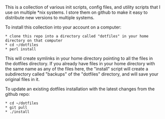 This is a collection of various init scripts, config files, and utility
scripts that I use on multiple *nix systems.  I store them on github to
make it easy to distribute new versions to multiple systems.

To install this collection into your account on a computer:

    * clone this repo into a directory called "dotfiles" in your home directory on that computer
    * cd ~/dotfiles
    * perl install

This will create symlinks in your home directory pointing to all the
files in the dotfiles directory.  If you already have files in your
home directory with the same name as any of the files here, the
"install" script will create a subdirectory called "backups" of the
"dotfiles" directory, and will save your original files in it.

To update an existing dotfiles installation with the latest changes
from the github repo:

    * cd ~/dotfiles
    * git pull
    * ./install
